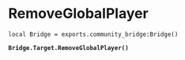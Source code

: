 # RemoveGlobalPlayer



<pre class="language-lua"><code class="lang-lua">local Bridge = exports.community_bridge:Bridge()

<strong>Bridge.Target.RemoveGlobalPlayer()
</strong>

</code></pre>
